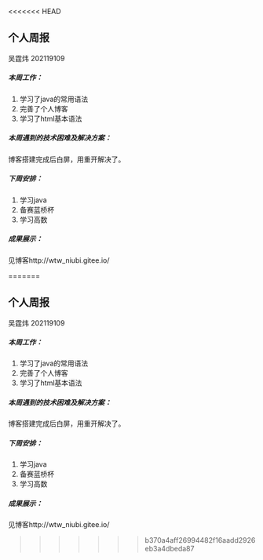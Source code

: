 <<<<<<< HEAD
## 个人周报

吴霆炜 202119109

##### 本周工作：

1. 学习了java的常用语法
2. 完善了个人博客
3. 学习了html基本语法

##### 本周遇到的技术困难及解决方案：

博客搭建完成后白屏，用重开解决了。

##### 下周安排：

1. 学习java
2. 备赛蓝桥杯
3. 学习高数

##### 成果展示：

见博客http://wtw_niubi.gitee.io/



=======
## 个人周报

吴霆炜 202119109

##### 本周工作：

1. 学习了java的常用语法
2. 完善了个人博客
3. 学习了html基本语法

##### 本周遇到的技术困难及解决方案：

博客搭建完成后白屏，用重开解决了。

##### 下周安排：

1. 学习java
2. 备赛蓝桥杯
3. 学习高数

##### 成果展示：

见博客http://wtw_niubi.gitee.io/



>>>>>>> b370a4aff26994482f16aadd2926eb3a4dbeda87
